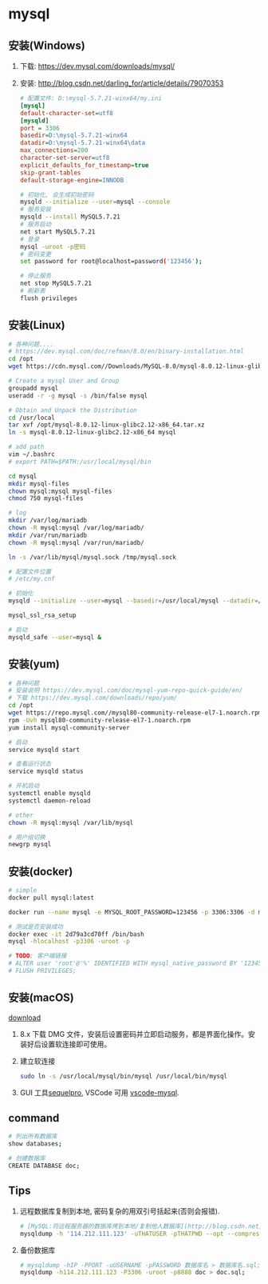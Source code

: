 # mysql

## 安装(Windows)

1. 下载: <https://dev.mysql.com/downloads/mysql/>
2. 安装: <http://blog.csdn.net/darling_for/article/details/79070353>

    ```ini
    # 配置文件: D:\mysql-5.7.21-winx64/my.ini
    [mysql]
    default-character-set=utf8
    [mysqld]
    port = 3306
    basedir=D:\mysql-5.7.21-winx64
    datadir=D:\mysql-5.7.21-winx64\data
    max_connections=200
    character-set-server=utf8
    explicit_defaults_for_timestamp=true
    skip-grant-tables
    default-storage-engine=INNODB
    ```

    ```bash
    # 初始化, 会生成初始密码
    mysqld --initialize --user=mysql --console
    # 服务安装
    mysqld --install MySQL5.7.21
    # 服务启动
    net start MySQL5.7.21
    # 登录
    mysql -uroot -p密码
    # 密码变更
    set password for root@localhost=password('123456');

    # 停止服务
    net stop MySQL5.7.21
    # 刷新表
    flush privileges
    ```

## 安装(Linux)

```bash
# 各种问题....
# https://dev.mysql.com/doc/refman/8.0/en/binary-installation.html
cd /opt
wget https://cdn.mysql.com//Downloads/MySQL-8.0/mysql-8.0.12-linux-glibc2.12-x86_64.tar.xz

# Create a mysql User and Group
groupadd mysql
useradd -r -g mysql -s /bin/false mysql

# Obtain and Unpack the Distribution
cd /usr/local
tar xvf /opt/mysql-8.0.12-linux-glibc2.12-x86_64.tar.xz
ln -s mysql-8.0.12-linux-glibc2.12-x86_64 mysql

# add path
vim ~/.bashrc
# export PATH=$PATH:/usr/local/mysql/bin

cd mysql
mkdir mysql-files
chown mysql:mysql mysql-files
chmod 750 mysql-files

# log
mkdir /var/log/mariadb
chown -R mysql:mysql /var/log/mariadb/
mkdir /var/run/mariadb
chown -R mysql:mysql /var/run/mariadb/

ln -s /var/lib/mysql/mysql.sock /tmp/mysql.sock

# 配置文件位置
# /etc/my.cnf

# 初始化
mysqld --initialize --user=mysql --basedir=/usr/local/mysql --datadir=/usr/local/mysql/data

mysql_ssl_rsa_setup

# 启动
mysqld_safe --user=mysql &
```

## 安装(yum)

```bash
# 各种问题
# 安装说明 https://dev.mysql.com/doc/mysql-yum-repo-quick-guide/en/
# 下载 https://dev.mysql.com/downloads/repo/yum/
cd /opt
wget https://repo.mysql.com//mysql80-community-release-el7-1.noarch.rpm
rpm -Uvh mysql80-community-release-el7-1.noarch.rpm
yum install mysql-community-server

# 启动
service mysqld start

# 查看运行状态
service mysqld status

# 开机启动
systemctl enable mysqld
systemctl daemon-reload

# other
chown -R mysql:mysql /var/lib/mysql

# 用户组切换
newgrp mysql
```

## 安装(docker)

```bash
# simple
docker pull mysql:latest

docker run --name mysql -e MYSQL_ROOT_PASSWORD=123456 -p 3306:3306 -d mysql:latest

# 测试是否安装成功
docker exec -it 2d79a3cd70ff /bin/bash
mysql -hlocalhost -p3306 -uroot -p

# TODO: 客户端链接
# ALTER user 'root'@'%' IDENTIFIED WITH mysql_native_password BY '123456';
# FLUSH PRIVILEGES;
```

## 安装(macOS)

[download](https://dev.mysql.com/downloads/mysql/)

1. 8.x 下载 DMG 文件，安装后设置密码并立即启动服务，都是界面化操作。安装好后设置软连接即可使用。
2. 建立软连接

    ```bash
    sudo ln -s /usr/local/mysql/bin/mysql /usr/local/bin/mysql
    ```

3. GUI 工具[sequelpro](https://sequelpro.com), VSCode 可用 [vscode-mysql](https://github.com/formulahendry/vscode-mysql).

## command

```bash
# 列出所有数据库
show databases;

# 创建数据库
CREATE DATABASE doc;
```

## Tips

1. 远程数据库复制到本地, 密码复杂的用双引号括起来(否则会报错).

    ```bash
    # [MySQL:将远程服务器的数据库拷到本地/复制他人数据库](http://blog.csdn.net/ycisacat/article/details/52587529)
    mysqldump -h '114.212.111.123' -uTHATUSER -pTHATPWD --opt --compress THATDB --skip-lock-tables | mysql -h localhost -uMYUSER -pMYPWD MYDB`
    ```

2. 备份数据库

    ```bash
    # mysqldump -hIP -PPORT -uUSERNAME -pPASSWORD 数据库名 > 数据库名.sql;
    mysqldump -h114.212.111.123 -P3306 -uroot -p8888 doc > doc.sql;
    ```
